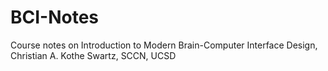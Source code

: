 # BCI-Notes
Course notes on Introduction to Modern Brain-Computer Interface Design, Christian A. Kothe Swartz, SCCN, UCSD
